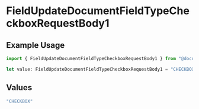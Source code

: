 # FieldUpdateDocumentFieldTypeCheckboxRequestBody1

## Example Usage

```typescript
import { FieldUpdateDocumentFieldTypeCheckboxRequestBody1 } from "@documenso/sdk-typescript/models/operations";

let value: FieldUpdateDocumentFieldTypeCheckboxRequestBody1 = "CHECKBOX";
```

## Values

```typescript
"CHECKBOX"
```
